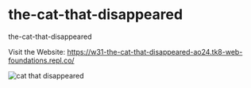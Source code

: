 # the-cat-that-disappeared
the-cat-that-disappeared

Visit the Website: https://w31-the-cat-that-disappeared-ao24.tk8-web-foundations.repl.co/



![cat that disappeared](https://github.com/codeguru4frontend/the-cat-that-disappeared/assets/152487472/6e5abf4a-e90c-4a62-9a96-f465e55a05e8)

